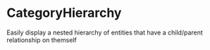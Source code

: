 # CategoryHierarchy
Easily display a nested hierarchy of entities that have a child/parent relationship on themself

